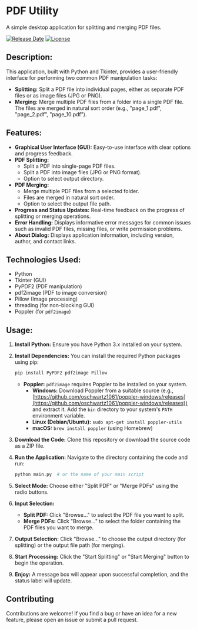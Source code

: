 # PDF Utility

A simple desktop application for splitting and merging PDF files.

[![Release Date](https://img.shields.io/badge/Release-April%2025,%202025-brightgreen.svg)](https://github.com/imamwahyudime/brainbox-webapp/releases/tag/v0.0.9)
[![License](https://img.shields.io/badge/License-Apache_2.0-blue.svg)](https://opensource.org/licenses/Apache-2.0)

## Description:

This application, built with Python and Tkinter, provides a user-friendly interface for performing two common PDF manipulation tasks:

* **Splitting:** Split a PDF file into individual pages, either as separate PDF files or as image files (JPG or PNG).
* **Merging:** Merge multiple PDF files from a folder into a single PDF file. The files are merged in natural sort order (e.g., "page\_1.pdf", "page\_2.pdf", "page\_10.pdf").

## Features:

* **Graphical User Interface (GUI):** Easy-to-use interface with clear options and progress feedback.
* **PDF Splitting:**
    * Split a PDF into single-page PDF files.
    * Split a PDF into image files (JPG or PNG format).
    * Option to select output directory.
* **PDF Merging:**
    * Merge multiple PDF files from a selected folder.
    * Files are merged in natural sort order.
    * Option to select the output file path.
* **Progress and Status Updates:** Real-time feedback on the progress of splitting or merging operations.
* **Error Handling:** Displays informative error messages for common issues such as invalid PDF files, missing files, or write permission problems.
* **About Dialog:** Displays application information, including version, author, and contact links.

## Technologies Used:

* Python
* Tkinter (GUI)
* PyPDF2 (PDF manipulation)
* pdf2image (PDF to image conversion)
* Pillow (Image processing)
* threading (for non-blocking GUI)
* Poppler (for `pdf2image`)

## Usage:

1.  **Install Python:** Ensure you have Python 3.x installed on your system.
2.  **Install Dependencies:** You can install the required Python packages using pip:

    ```bash
    pip install PyPDF2 pdf2image Pillow
    ```

    * **Poppler:** `pdf2image` requires Poppler to be installed on your system.
        * **Windows:** Download Poppler from a suitable source (e.g., [https://github.com/oschwartz1061/poppler-windows/releases](https://github.com/oschwartz1061/poppler-windows/releases)) and extract it.  Add the `bin` directory to your system's `PATH` environment variable.
        * **Linux (Debian/Ubuntu):** `sudo apt-get install poppler-utils`
        * **macOS:** `brew install poppler` (using Homebrew)

3.  **Download the Code:** Clone this repository or download the source code as a ZIP file.
4.  **Run the Application:** Navigate to the directory containing the code and run:

    ```bash
    python main.py  # or the name of your main script
    ```
5.  **Select Mode:** Choose either "Split PDF" or "Merge PDFs" using the radio buttons.
6.  **Input Selection:**
    * **Split PDF:** Click "Browse..." to select the PDF file you want to split.
    * **Merge PDFs:** Click "Browse..." to select the folder containing the PDF files you want to merge.
7.  **Output Selection:** Click "Browse..." to choose the output directory (for splitting) or the output file path (for merging).
8.  **Start Processing:** Click the "Start Splitting" or "Start Merging" button to begin the operation.
9.  **Enjoy:** A message box will appear upon successful completion, and the status label will update.

## Contributing

Contributions are welcome!  If you find a bug or have an idea for a new feature, please open an issue or submit a pull request.
